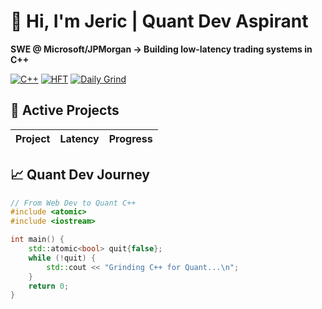 # 👋 Hi, I'm Jeric | Quant Dev Aspirant  
**SWE @ Microsoft/JPMorgan → Building low-latency trading systems in C++**  

[![C++](https://img.shields.io/badge/C++-Expert-blue)](https://github.com/JericReborn?tab=repositories&q=c%2B%2B&type=source)
[![HFT](https://img.shields.io/badge/Latency-<100µs-green)](https://github.com/JericReborn/Low-Latency-Order-Book)
[![Daily Grind](https://img.shields.io/badge/Daily_Grind-45_days-ff69b4)](https://github.com/JericReborn/Daily-Grind)

## 🚀 Active Projects  
| Project                  | Latency       | Progress |  
|--------------------------|---------------|----------|  


## 📈 Quant Dev Journey  
```cpp
// From Web Dev to Quant C++
#include <atomic>
#include <iostream>

int main() {
    std::atomic<bool> quit{false};
    while (!quit) {
        std::cout << "Grinding C++ for Quant...\n";
    }
    return 0;
}
